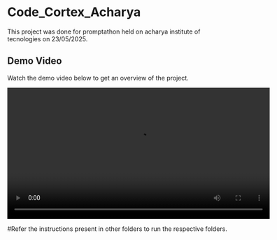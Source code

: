 # Code_Cortex_Acharya

This project was done for promptathon held on acharya institute of tecnologies on 23/05/2025.

## Demo Video
Watch the demo video below to get an overview of the project.

<video width="600" controls>
  <source src="assests/Screen%20Recording%202025-03-25%20150326.mp4" type="video/mp4">
  Your browser does not support the video tag.
</video>

#Refer the instructions present in other folders to run the respective folders.
